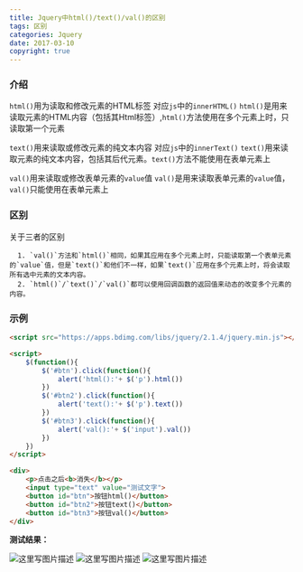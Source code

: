 ```yaml
---
title: Jquery中html()/text()/val()的区别
tags: 区别
categories: Jquery
date: 2017-03-10
copyright: true
---
```


### 介绍

`html()`用为读取和修改元素的HTML标签    对应`js`中的`innerHTML()`
`html()`是用来读取元素的HTML内容（包括其Html标签）,`html()`方法使用在多个元素上时，只读取第一个元素

`text()`用来读取或修改元素的纯文本内容  对应`js`中的`innerText()`
`text()`用来读取元素的纯文本内容，包括其后代元素。`text()`方法不能使用在表单元素上

`val()`用来读取或修改表单元素的`value`值
`val()`是用来读取表单元素的`value`值，`val()`只能使用在表单元素上

 

###  区别

关于三者的区别

      1. `val()`方法和`html()`相同，如果其应用在多个元素上时，只能读取第一个表单元素的`value`值，但是`text()`和他们不一样，如果`text()`应用在多个元素上时，将会读取所有选中元素的文本内容。
      2. `html()`/`text()`/`val()`都可以使用回调函数的返回值来动态的改变多个元素的内容。



### 示例

```html
<script src="https://apps.bdimg.com/libs/jquery/2.1.4/jquery.min.js"></script>

<script>
    $(function(){
        $('#btn').click(function(){
            alert('html():'+ $('p').html())
        })
        $('#btn2').click(function(){
            alert('text():'+ $('p').text())
        })
        $('#btn3').click(function(){
            alert('val():'+ $('input').val())
        })
    })
</script>

<div>
    <p>点击之后<b>消失</b></p>
    <input type="text" value="测试文字">
    <button id="btn">按钮html()</button>
    <button id="btn2">按钮text()</button>
    <button id="btn3">按钮val()</button>
</div>
```


**测试结果：**

![这里写图片描述](http://img.blog.csdn.net/20170920100228143?watermark/2/text/aHR0cDovL2Jsb2cuY3Nkbi5uZXQvTVBGTFk=/font/5a6L5L2T/fontsize/400/fill/I0JBQkFCMA==/dissolve/70/gravity/SouthEast)
![这里写图片描述](http://img.blog.csdn.net/20170920100243738?watermark/2/text/aHR0cDovL2Jsb2cuY3Nkbi5uZXQvTVBGTFk=/font/5a6L5L2T/fontsize/400/fill/I0JBQkFCMA==/dissolve/70/gravity/SouthEast)
![这里写图片描述](http://img.blog.csdn.net/20170920100255121?watermark/2/text/aHR0cDovL2Jsb2cuY3Nkbi5uZXQvTVBGTFk=/font/5a6L5L2T/fontsize/400/fill/I0JBQkFCMA==/dissolve/70/gravity/SouthEast)

